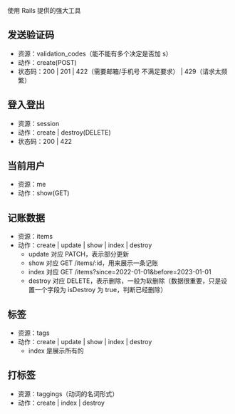 使用 Rails 提供的强大工具

## 发送验证码
- 资源：validation_codes（能不能有多个决定是否加 s）
- 动作：create(POST)
- 状态码：200 | 201 | 422（需要邮箱/手机号 不满足要求） | 429（请求太频繁）

## 登入登出
- 资源：session
- 动作：create | destroy(DELETE)
- 状态码：200 | 422

## 当前用户
- 资源：me
- 动作：show(GET)

## 记账数据
- 资源：items
- 动作：create | update | show | index | destroy
	- update 对应 PATCH，表示部分更新
	- show 对应 GET /items/:id，用来展示一条记账
	- index 对应 GET /items?since=2022-01-01&before=2023-01-01
	- destroy 对应 DELETE，表示删除，一般为软删除（数据很重要，只是设置一个字段为 isDestroy 为 true，判断已经删除）

## 标签
- 资源：tags
- 动作：create | update | show | index | destroy
	- index 是展示所有的

## 打标签
- 资源：taggings（动词的名词形式）
- 动作：create | index | destroy